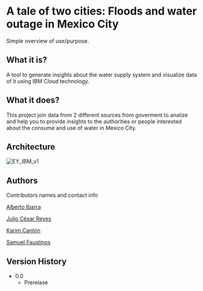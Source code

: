 # A tale of two cities: Floods and water outage in Mexico City
Simple overview of use/purpose.

## What it is?

A tool to generate insights about the water supply system and visualize data of it using IBM Cloud technology.

## What it does?

This project join data from 2 different sources from goverment to analize and help you to provide insights to the authorities or people interested about the consume and use of water in Mexico City.

## Architecture


![EY_IBM_v1](https://user-images.githubusercontent.com/87026365/199142891-e204f4b7-cc39-4612-8954-b9c737900186.jpg)



## Authors

Contributors names and contact info

[Alberto Ibarra](https://www.linkedin.com/in/albertoid/)

[Julio César Reyes](www.linkedin.com/in/julio-césar-reyes-86841a1a8/)

[Karim Cantón](https://www.linkedin.com/in/abdel-karim-cantón-71b0401aa/)

[Samuel Faustinos](www.linkedin.com/in/samuelfaustinos/)

## Version History

* 0.0
    * Prerelase
